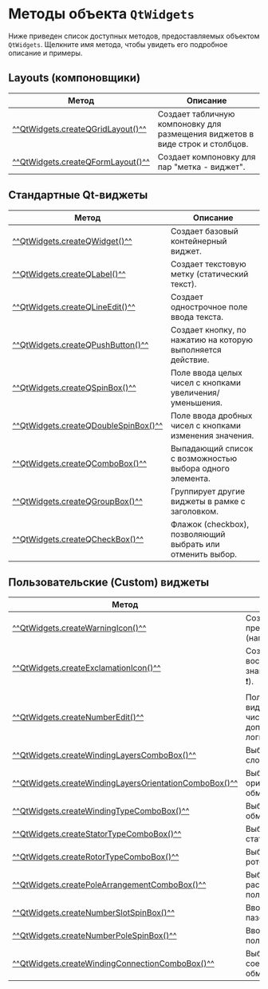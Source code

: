 # Методы объекта `QtWidgets`
Ниже приведен список доступных методов, предоставляемых объектом `QtWidgets`. Щелкните имя метода, чтобы увидеть его подробное описание и примеры.

## Layouts (компоновщики)

| Метод | Описание |
|-------|----------|
| <span style="white-space: nowrap">[^^QtWidgets.createQGridLayout()^^](createExclamationIcon.md)</span> | Создает табличную компоновку для размещения виджетов в виде строк и столбцов. |
| <span style="white-space: nowrap">[^^QtWidgets.createQFormLayout()^^](createExclamationIcon.md)</span> | Создает компоновку для пар "метка - виджет". |

## Стандартные Qt-виджеты

| Метод | Описание |
|-------|----------|
| <span style="white-space: nowrap">[^^QtWidgets.createQWidget()^^](createExclamationIcon.md)</span> | Создает базовый контейнерный виджет. |
| <span style="white-space: nowrap">[^^QtWidgets.createQLabel()^^](createExclamationIcon.md)</span> | Создает текстовую метку (статический текст). |
| <span style="white-space: nowrap">[^^QtWidgets.createQLineEdit()^^](createExclamationIcon.md)</span> | Создает однострочное поле ввода текста. |
| <span style="white-space: nowrap">[^^QtWidgets.createQPushButton()^^](createExclamationIcon.md)</span> | Создает кнопку, по нажатию на которую выполняется действие. |
| <span style="white-space: nowrap">[^^QtWidgets.createQSpinBox()^^](createExclamationIcon.md)</span> | Поле ввода целых чисел с кнопками увеличения/уменьшения. |
| <span style="white-space: nowrap">[^^QtWidgets.createQDoubleSpinBox()^^](createExclamationIcon.md)</span> | Поле ввода дробных чисел с кнопками изменения значения. |
| <span style="white-space: nowrap">[^^QtWidgets.createQComboBox()^^](createExclamationIcon.md)</span> | Выпадающий список с возможностью выбора одного элемента. |
| <span style="white-space: nowrap">[^^QtWidgets.createQGroupBox()^^](createExclamationIcon.md)</span> | Группирует другие виджеты в рамке с заголовком. |
| <span style="white-space: nowrap">[^^QtWidgets.createQCheckBox()^^](createExclamationIcon.md)</span> | Флажок (checkbox), позволяющий выбрать или отменить выбор. |

## Пользовательские (Custom) виджеты

| Метод | Описание |
|-------|----------|
| <span style="white-space: nowrap">[^^QtWidgets.createWarningIcon()^^](createExclamationIcon.md)</span> | Создает иконку предупреждения (например, ⚠️). |
| <span style="white-space: nowrap">[^^QtWidgets.createExclamationIcon()^^](createExclamationIcon.md)</span> | Создает иконку восклицательного знака (например, ❗). |
| <span style="white-space: nowrap">[^^QtWidgets.createNumberEdit()^^](createExclamationIcon.md)</span> | Пользовательский виджет для ввода числа с дополнительной логикой. |
| <span style="white-space: nowrap">[^^QtWidgets.createWindingLayersComboBox()^^](createExclamationIcon.md)</span> | Выбор количества слоёв обмотки. |
| <span style="white-space: nowrap">[^^QtWidgets.createWindingLayersOrientationComboBox()^^](createExclamationIcon.md)</span> | Выбор ориентации слоёв обмотки. |
| <span style="white-space: nowrap">[^^QtWidgets.createWindingTypeComboBox()^^](createExclamationIcon.md)</span> | Выбор типа обмотки. |
| <span style="white-space: nowrap">[^^QtWidgets.createStatorTypeComboBox()^^](createExclamationIcon.md)</span> | Выбор типа статора. |
| <span style="white-space: nowrap">[^^QtWidgets.createRotorTypeComboBox()^^](createExclamationIcon.md)</span> | Выбор типа ротора. |
| <span style="white-space: nowrap">[^^QtWidgets.createPoleArrangementComboBox()^^](createExclamationIcon.md)</span> | Выбор способа расположения полюсов. |
| <span style="white-space: nowrap">[^^QtWidgets.createNumberSlotSpinBox()^^](createExclamationIcon.md)</span> | Ввод количества пазов. |
| <span style="white-space: nowrap">[^^QtWidgets.createNumberPoleSpinBox()^^](createExclamationIcon.md)</span> | Ввод количества полюсов. |
| <span style="white-space: nowrap">[^^QtWidgets.createWindingConnectionComboBox()^^](createExclamationIcon.md)</span> | Выбор схемы соединения обмоток. |